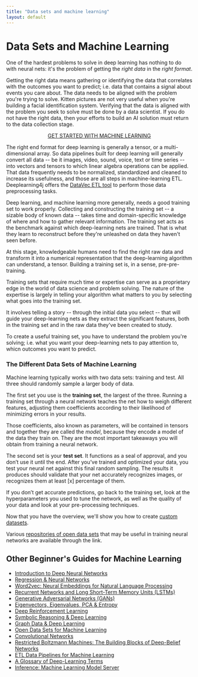 ```yaml
---
title: "Data sets and machine learning"
layout: default
---
```


# Data Sets and Machine Learning

One of the hardest problems to solve in deep learning has nothing to do with neural nets: it's the problem of getting the *right data* in the *right format*. 

Getting the right data means gathering or identifying the data that correlates with the outcomes you want to predict; i.e. data that contains a signal about events you care about. The data needs to be aligned with the problem you're trying to solve. Kitten pictures are not very useful when you're building a facial identification system. Verifying that the data is aligned with the problem you seek to solve must be done by a data scientist. If you do not have the right data, then your efforts to build an AI solution must return to the data collection stage. 

<p align="center">
<a href="https://docs.skymind.ai/docs/welcome" type="button" class="btn btn-lg btn-success" onClick="ga('send', 'event', ‘quickstart', 'click');">GET STARTED WITH MACHINE LEARNING</a>
</p>

The right end format for deep learning is generally a tensor, or a multi-dimensional array. So data pipelines built for deep learning will generally convert all data -- be it images, video, sound, voice, text or time series -- into vectors and tensors to which linear algebra operations can be applied. That data frequently needs to be normalized, standardized and cleaned to increase its usefulness, and those are all steps in machine-learning ETL. Deeplearning4j offers the [DataVec ETL tool](/datavec) to perform those data preprocessing tasks. 

Deep learning, and machine learning more generally, needs a good training set to work properly. Collecting and constructing the training set -- a sizable body of known data -- takes time and domain-specific knowledge of where and how to gather relevant information. The training set acts as the benchmark against which deep-learning nets are trained. That is what they learn to reconstruct before they're unleashed on data they haven't seen before. 

At this stage, knowledgeable humans need to find the right raw data and transform it into a numerical representation that the deep-learning algorithm can understand, a tensor. Building a training set is, in a sense, pre-pre-training. 

Training sets that require much time or expertise can serve as a proprietary edge in the world of data science and problem solving. The nature of the expertise is largely in telling your algorithm what matters to you by selecting what goes into the training set. 

It involves telling a story -- through the initial data you select -- that will guide your deep-learning nets as they extract the significant features, both in the training set and in the raw data they've been created to study.

To create a useful training set, you have to understand the problem you're solving; i.e. what you want your deep-learning nets to pay attention to, whicn outcomes you want to predict. 

### The Different Data Sets of Machine Learning

Machine learning typically works with two data sets: training and test. All three should randomly sample a larger body of data.

The first set you use is the **training set**, the largest of the three. Running a training set through a neural network teaches the net how to weigh different features, adjusting them coefficients according to their likelihood of minimizing errors in your results.

Those coefficients, also known as parameters, will be contained in tensors and together they are called the *model*, because they encode a model of the data they train on. They are the most important takeaways you will obtain from training a neural network.

The second set is your **test set**. It functions as a seal of approval, and you don’t use it until the end. After you’ve trained and optimized your data, you test your neural net against this final random sampling. The results it produces should validate that your net accurately recognizes images, or recognizes them at least [x] percentage of them.

If you don’t get accurate predictions, go back to the training set, look at the hyperparameters you used to tune the network, as well as the quality of your data and look at your pre-processing techniques. 

Now that you have the overview, we'll show you how to create [custom datasets](./customdatasets.html).

Various [repositories of open data sets](./opendata) that may be useful in training neural networks are available through the link. 

## <a name="resources">Other Beginner's Guides for Machine Learning</a>

* [Introduction to Deep Neural Networks](./neuralnet-overview)
* [Regression & Neural Networks](./logistic-regression.html)
* [Word2vec: Neural Embeddings for Natural Language Processing](./word2vec.html)
* [Recurrent Networks and Long Short-Term Memory Units (LSTMs)](./lstm.html)
* [Generative Adversarial Networks (GANs)](./generative-adversarial-network)
* [Eigenvectors, Eigenvalues, PCA & Entropy](./eigenvector)
* [Deep Reinforcement Learning](./deepreinforcementlearning)
* [Symbolic Reasoning & Deep Learning](./symbolicreasoning)
* [Graph Data & Deep Learning](./graphdata)
* [Open Data Sets for Machine Learning](./opendata)
* [Convolutional Networks](./convolutionalnets)
* [Restricted Boltzmann Machines: The Building Blocks of Deep-Belief Networks](./restrictedboltzmannmachine.html)
* [ETL Data Pipelines for Machine Learning](./datavec)
* [A Glossary of Deep-Learning Terms](./glossary.html)
* [Inference: Machine Learning Model Server](./modelserver)
